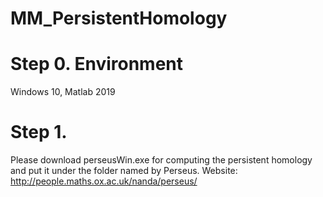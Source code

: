 # MM_PersistentHomology

# Step 0. Environment
Windows 10, Matlab 2019

# Step 1. 
Please download perseusWin.exe for computing the persistent homology and put it under the folder named by Perseus.
Website: http://people.maths.ox.ac.uk/nanda/perseus/
